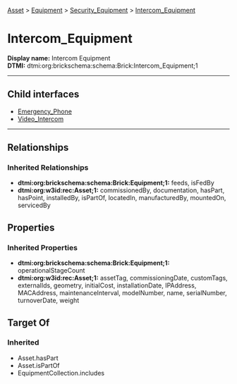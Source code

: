 [Asset](../../../Asset.md) > [Equipment](../../Equipment.md) > [Security_Equipment](../Security_Equipment.md) > [Intercom_Equipment](#)
# Intercom_Equipment

**Display name:** Intercom Equipment<br />
**DTMI:** dtmi:org:brickschema:schema:Brick:Intercom_Equipment;1

---


## Child interfaces
* [Emergency_Phone](Emergency_Phone.md)
* [Video_Intercom](Video_Intercom.md)

---
## Relationships
### Inherited Relationships
* **dtmi:org:brickschema:schema:Brick:Equipment;1:** feeds, isFedBy
* **dtmi:org:w3id:rec:Asset;1:** commissionedBy, documentation, hasPart, hasPoint, installedBy, isPartOf, locatedIn, manufacturedBy, mountedOn, servicedBy
## Properties
### Inherited Properties
* **dtmi:org:brickschema:schema:Brick:Equipment;1:** operationalStageCount
* **dtmi:org:w3id:rec:Asset;1:** assetTag, commissioningDate, customTags, externalIds, geometry, initialCost, installationDate, IPAddress, MACAddress, maintenanceInterval, modelNumber, name, serialNumber, turnoverDate, weight
## Target Of
### Inherited
* Asset.hasPart
* Asset.isPartOf
* EquipmentCollection.includes
